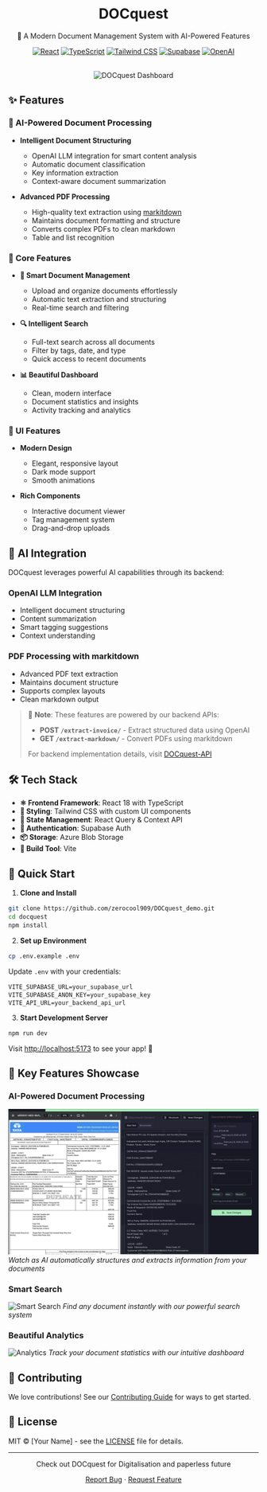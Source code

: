 <div align="center">
  <h1>DOCquest</h1>
  <p>🚀 A Modern Document Management System with AI-Powered Features</p>

  [![React](https://img.shields.io/badge/React-20232A?style=for-the-badge&logo=react&logoColor=61DAFB)](https://reactjs.org/)
  [![TypeScript](https://img.shields.io/badge/TypeScript-007ACC?style=for-the-badge&logo=typescript&logoColor=white)](https://www.typescriptlang.org/)
  [![Tailwind CSS](https://img.shields.io/badge/Tailwind_CSS-38B2AC?style=for-the-badge&logo=tailwind-css&logoColor=white)](https://tailwindcss.com/)
  [![Supabase](https://img.shields.io/badge/Supabase-181818?style=for-the-badge&logo=supabase&logoColor=white)](https://supabase.io/)
  [![OpenAI](https://img.shields.io/badge/OpenAI-412991?style=for-the-badge&logo=openai&logoColor=white)](https://openai.com/)

  <br/>
  
  <img src="document_dq.png" alt="DOCquest Dashboard" width="800"/>
</div>

## ✨ Features

### 🤖 AI-Powered Document Processing
- **Intelligent Document Structuring**
  - OpenAI LLM integration for smart content analysis
  - Automatic document classification
  - Key information extraction
  - Context-aware document summarization

- **Advanced PDF Processing**
  - High-quality text extraction using [markitdown](https://github.com/microsoft/markitdown)
  - Maintains document formatting and structure
  - Converts complex PDFs to clean markdown
  - Table and list recognition

### 🎯 Core Features
- **📄 Smart Document Management**
  - Upload and organize documents effortlessly
  - Automatic text extraction and structuring
  - Real-time search and filtering

- **🔍 Intelligent Search**
  - Full-text search across all documents
  - Filter by tags, date, and type
  - Quick access to recent documents

- **📊 Beautiful Dashboard**
  - Clean, modern interface
  - Document statistics and insights
  - Activity tracking and analytics

### 🎨 UI Features
- **Modern Design**
  - Elegant, responsive layout
  - Dark mode support
  - Smooth animations

- **Rich Components**
  - Interactive document viewer
  - Tag management system
  - Drag-and-drop uploads

## 🧠 AI Integration

DOCquest leverages powerful AI capabilities through its backend:

### OpenAI LLM Integration
- Intelligent document structuring
- Content summarization
- Smart tagging suggestions
- Context understanding

### PDF Processing with markitdown
- Advanced PDF text extraction
- Maintains document structure
- Supports complex layouts
- Clean markdown output

> 📘 **Note**: These features are powered by our backend APIs:
> - **POST `/extract-invoice/`** - Extract structured data using OpenAI
> - **GET `/extract-markdown/`** - Convert PDFs using markitdown
>
> For backend implementation details, visit [DOCquest-API](https://github.com/zerocool909/docquest-api)

## 🛠️ Tech Stack

- **⚛️ Frontend Framework**: React 18 with TypeScript
- **🎨 Styling**: Tailwind CSS with custom UI components
- **📡 State Management**: React Query & Context API
- **🔐 Authentication**: Supabase Auth
- **📦 Storage**: Azure Blob Storage
- **🚀 Build Tool**: Vite

## 🚀 Quick Start

1. **Clone and Install**
```bash
git clone https://github.com/zerocool909/DOCquest_demo.git
cd docquest
npm install
```

2. **Set up Environment**
```bash
cp .env.example .env
```
Update `.env` with your credentials:
```env
VITE_SUPABASE_URL=your_supabase_url
VITE_SUPABASE_ANON_KEY=your_supabase_key
VITE_API_URL=your_backend_api_url
```

3. **Start Development Server**
```bash
npm run dev
```

Visit [http://localhost:5173](http://localhost:5173) to see your app! 🎉

## 🌟 Key Features Showcase

### AI-Powered Document Processing
![Document Processing](extraction_document_dq.png)
*Watch as AI automatically structures and extracts information from your documents*

### Smart Search
![Smart Search](tags_document_dq.png)
*Find any document instantly with our powerful search system*

### Beautiful Analytics
![Analytics](dashboard_dq.png)
*Track your document statistics with our intuitive dashboard*

## 🤝 Contributing

We love contributions! See our [Contributing Guide](CONTRIBUTING.md) for ways to get started.

## 📝 License

MIT © [Your Name] - see the [LICENSE](LICENSE) file for details.

---

<div align="center">
  <p>Check out DOCquest for Digitalisation and paperless future</p>
  <p>
    <a href="https://github.com/zerocool909/DOCquest_demo/issues">Report Bug</a>
    ·
    <a href="https://github.com/zerocool909/DOCquest_demo/issues">Request Feature</a>
  </p>
</div>
